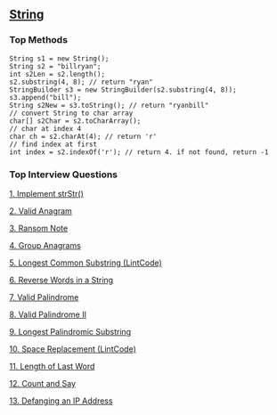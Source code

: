 ## [String](./dataStructure.md)
### Top Methods

```
String s1 = new String();
String s2 = "billryan";
int s2Len = s2.length();
s2.substring(4, 8); // return "ryan"
StringBuilder s3 = new StringBuilder(s2.substring(4, 8));
s3.append("bill");
String s2New = s3.toString(); // return "ryanbill"
// convert String to char array
char[] s2Char = s2.toCharArray();
// char at index 4
char ch = s2.charAt(4); // return 'r'
// find index at first
int index = s2.indexOf('r'); // return 4. if not found, return -1
```

### Top Interview Questions


[1. Implement strStr()](../leetcode/implementstrStr.md)

[2. Valid Anagram](../leetcode/validAnagram.md)

[3. Ransom Note](../leetcode/ransomNote.md)

[4. Group Anagrams](../leetcode/groupAnagrams.md)

[5. Longest Common Substring (LintCode)](./longestCommonSubstring.md)

[6. Reverse Words in a String](../leetcode/reverseWordsInString.md)

[7. Valid Palindrome](../leetcode/validPalindrome.md)

[8. Valid Palindrome II](../leetcode/validPalindrome2.md)

[9. Longest Palindromic Substring](../leetcode/longestPalindromicSubstring.md)

[10. Space Replacement (LintCode)](./spaceReplacement.md)

[11. Length of Last Word](../leetcode/lengthOfLastWord.md)

[12. Count and Say](../leetcode/countAndSay.md)

[13. Defanging an IP Address](../leetcode/defangingAnIPAddress.md)

